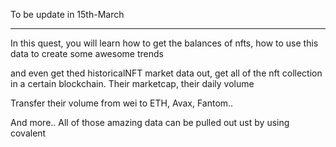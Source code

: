 To be update in 15th-March


______________________

In this quest, you will learn how to get the balances of nfts, how to use this data to create some awesome trends


and even get thed historicalNFT market data out, get all of the nft collection in a certain blockchain. Their marketcap, their daily volume

Transfer their volume from wei to ETH, Avax, Fantom.. 

And more.. All of those amazing data can be pulled out ust by using covalent 
